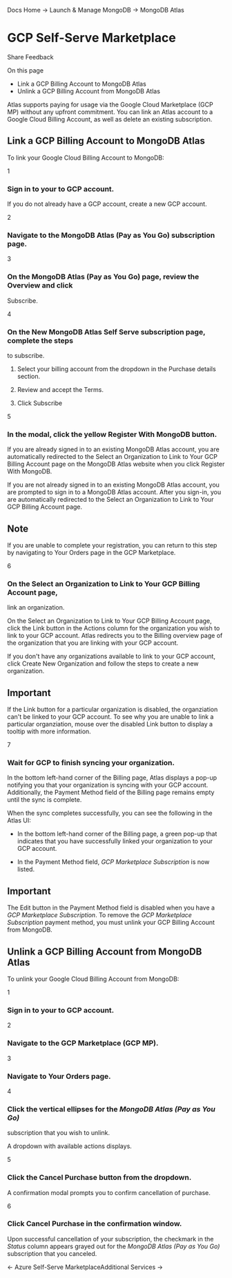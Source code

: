 Docs Home → Launch & Manage MongoDB → MongoDB Atlas

# GCP Self-Serve Marketplace

Share Feedback

On this page

  * Link a GCP Billing Account to MongoDB Atlas
  * Unlink a GCP Billing Account from MongoDB Atlas

Atlas supports paying for usage via the Google Cloud Marketplace (GCP MP)
without any upfront commitment. You can link an Atlas account to a Google
Cloud Billing Account, as well as delete an existing subscription.

## Link a GCP Billing Account to MongoDB Atlas

To link your Google Cloud Billing Account to MongoDB:

1

### Sign in to your to GCP account.

If you do not already have a GCP account, create a new GCP account.

2

### Navigate to the MongoDB Atlas (Pay as You Go) subscription page.

3

### On the MongoDB Atlas (Pay as You Go) page, review the Overview and click
Subscribe.

4

### On the New MongoDB Atlas Self Serve subscription page, complete the steps
to subscribe.

  1. Select your billing account from the dropdown in the Purchase details section.

  2. Review and accept the Terms.

  3. Click Subscribe

5

### In the modal, click the yellow Register With MongoDB button.

If you are already signed in to an existing MongoDB Atlas account, you are
automatically redirected to the Select an Organization to Link to Your GCP
Billing Account page on the MongoDB Atlas website when you click Register With
MongoDB.

If you are not already signed in to an existing MongoDB Atlas account, you are
prompted to sign in to a MongoDB Atlas account. After you sign-in, you are
automatically redirected to the Select an Organization to Link to Your GCP
Billing Account page.

## Note

If you are unable to complete your registration, you can return to this step
by navigating to Your Orders page in the GCP Marketplace.

6

### On the Select an Organization to Link to Your GCP Billing Account page,
link an organization.

On the Select an Organization to Link to Your GCP Billing Account page, click
the Link button in the Actions column for the organization you wish to link to
your GCP account. Atlas redirects you to the Billing overview page of the
organization that you are linking with your GCP account.

If you don't have any organizations available to link to your GCP account,
click Create New Organization and follow the steps to create a new
organization.

## Important

If the Link button for a particular organization is disabled, the organziation
can't be linked to your GCP account. To see why you are unable to link a
particular organziation, mouse over the disabled Link button to display a
tooltip with more information.

7

### Wait for GCP to finish syncing your organization.

In the bottom left-hand corner of the Billing page, Atlas displays a pop-up
notifying you that your organization is syncing with your GCP account.
Additionally, the Payment Method field of the Billing page remains empty until
the sync is complete.

When the sync completes successfully, you can see the following in the Atlas
UI:

  * In the bottom left-hand corner of the Billing page, a green pop-up that indicates that you have successfully linked your organization to your GCP account.

  * In the Payment Method field, _GCP Marketplace Subscription_ is now listed.

## Important

The Edit button in the Payment Method field is disabled when you have a _GCP
Marketplace Subscription_. To remove the _GCP Marketplace Subscription_
payment method, you must unlink your GCP Billing Account from MongoDB.

## Unlink a GCP Billing Account from MongoDB Atlas

To unlink your Google Cloud Billing Account from MongoDB:

1

### Sign in to your to GCP account.

2

### Navigate to the GCP Marketplace (GCP MP).

3

### Navigate to Your Orders page.

4

### Click the vertical ellipses for the _MongoDB Atlas (Pay as You Go)_
subscription that you wish to unlink.

A dropdown with available actions displays.

5

### Click the Cancel Purchase button from the dropdown.

A confirmation modal prompts you to confirm cancellation of purchase.

6

### Click Cancel Purchase in the confirmation window.

Upon successful cancellation of your subscription, the checkmark in the
_Status_ column appears grayed out for the _MongoDB Atlas (Pay as You Go)_
subscription that you canceled.

← Azure Self-Serve MarketplaceAdditional Services →


